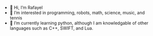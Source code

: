- 👋 Hi, I’m Rafayel
- 👀 I’m interested in programming, robots, math, science, music, and tennis
- 🌱 I’m currently learning python, although I am knowledgable of other languages such as C++, SWIFT, and Lua.
<!---
- 💞️ I’m looking to collaborate with others on python projects
--->
<!---
- 📫 How to reach me 
--->
<!---
Rafayel08/Rafayel08 is a ✨ special ✨ repository because its `README.md` (this file) appears on your GitHub profile.
You can click the Preview link to take a look at your changes.
--->
